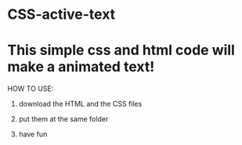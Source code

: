# CSS-active-text


# This simple css and html code will make a animated text!



HOW TO USE:

1. download the HTML and the CSS files

2. put them at the same folder

3. have fun
